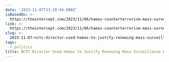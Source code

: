 ```yaml
---
date: '2023-11-07T13:20:56.000Z'
isBasedOn: >-
  https://theintercept.com/2023/11/06/hamas-counterterrorism-mass-surveillance-section-702/
link: >-
  https://theintercept.com/2023/11/06/hamas-counterterrorism-mass-surveillance-section-702/
slug: >-
  2023-11-07-nctc-director-used-hamas-to-justify-renewing-mass-surveillance-program
tags:
  - politics
title: NCTC Director Used Hamas to Justify Renewing Mass Surveillance Program
---
```



